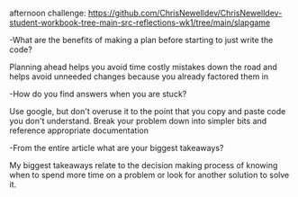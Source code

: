 afternoon challenge: https://github.com/ChrisNewelldev/ChrisNewelldev-student-workbook-tree-main-src-reflections-wk1/tree/main/slapgame


-What are the benefits of making a plan before starting to just write the code?

Planning ahead helps you avoid time costly mistakes down the road and helps avoid unneeded changes because you already factored them in

-How do you find answers when you are stuck?

Use google, but don't overuse it to the point that you copy and paste code you don't understand.  Break your problem down into simpler bits and reference appropriate documentation

-From the entire article what are your biggest takeaways? 

My biggest takeaways relate to the decision making process of knowing when to spend more time on a problem or look for another solution to solve it.